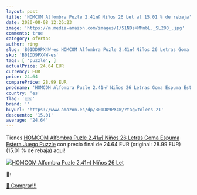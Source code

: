 ```yaml
---
layout: post
title: 'HOMCOM Alfombra Puzle 2.41㎡ Niños 26 Let al 15.01 % de rebaja'
date: 2020-08-08 12:26:23
image: 'https://m.media-amazon.com/images/I/51NOs+MMnbL._SL200_.jpg'
comments: true
category: ofertas
author: ring
slug: 'B01DD9PX4W-es HOMCOM Alfombra Puzle 2.41㎡ Niños 26 Letras Goma Espuma...'
sku: 'B01DD9PX4W-es'
tags: [ 'puzzle', ]
actualPrice: 24.64 EUR
currency: EUR
price: 24.64
comparePrice: 28.99 EUR
prodname: 'HOMCOM Alfombra Puzle 2.41㎡ Niños 26 Letras Goma Espuma Estera Juego Puzzle'
country: 'es'
flag: '🇪🇸'
brand: ''
buyurl: 'https://www.amazon.es/dp/B01DD9PX4W/?tag=tolees-21'
descuento: '15.01'
average: '24.64'
---
```


Tienes [HOMCOM Alfombra Puzle 2.41㎡ Niños 26 Letras Goma Espuma Estera Juego Puzzle](https://www.amazon.es/dp/B01DD9PX4W/?tag=tolees-21) con precio final de  24.64 EUR (original: 28.99 EUR) (15.01 %  de rebaja) aqui!

[![HOMCOM Alfombra Puzle 2.41㎡ Niños 26 Let](https://m.media-amazon.com/images/I/51NOs+MMnbL._SL200_.jpg)](https://www.amazon.es/dp/B01DD9PX4W/?tag=tolees-21)

🔎:


[🛒 Comprar!!!](https://www.amazon.es/dp/B01DD9PX4W/?tag=tolees-21)
